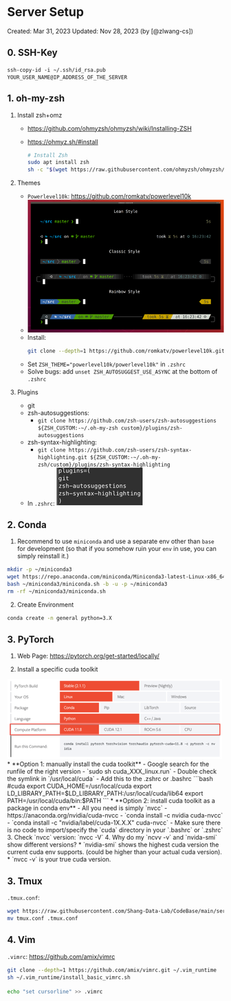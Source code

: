 # Server Setup

Created: Mar 31, 2023
Updated: Nov 28, 2023 (by [@zlwang-cs])

## 0. SSH-Key

`ssh-copy-id -i ~/.ssh/id_rsa.pub YOUR_USER_NAME@IP_ADDRESS_OF_THE_SERVER`

## 1. oh-my-zsh

1. Install zsh+omz

   - https://github.com/ohmyzsh/ohmyzsh/wiki/Installing-ZSH
   - https://ohmyz.sh/#install

     ```bash
     # Install Zsh
     sudo apt install zsh
     sh -c "$(wget https://raw.githubusercontent.com/ohmyzsh/ohmyzsh/master/tools/install.sh -O -)"
     ```
2. Themes
   - `Powerlevel10k`: https://github.com/romkatv/powerlevel10k
   - <img src="assets/zsh_theme.png" width="500">
   - Install:
     ```bash
     git clone --depth=1 https://github.com/romkatv/powerlevel10k.git ${ZSH_CUSTOM:-~/.oh-my-zsh/custom}/themes/powerlevel10k
     ```
   - Set `ZSH_THEME="powerlevel10k/powerlevel10k"` in `.zshrc`
   - Solve bugs: add `unset ZSH_AUTOSUGGEST_USE_ASYNC` at the bottom of `.zshrc`

3. Plugins 
   - git
   - zsh-autosuggestions: 
     - `git clone https://github.com/zsh-users/zsh-autosuggestions ${ZSH_CUSTOM:-~/.oh-my-zsh custom}/plugins/zsh-autosuggestions`
   - zsh-syntax-highlighting:
     - `git clone https://github.com/zsh-users/zsh-syntax-highlighting.git ${ZSH_CUSTOM:-~/.oh-my-zsh/custom}/plugins/zsh-syntax-highlighting`
   - In `.zshrc`: <img src="assets/zsh_plugins.png" width="200">

## 2. Conda

1. Recommend to use `miniconda` and use a separate env other than `base` for development (so that if you somehow ruin your `env` in use, you can simply reinstall it.)

```bash
mkdir -p ~/miniconda3
wget https://repo.anaconda.com/miniconda/Miniconda3-latest-Linux-x86_64.sh -O ~/miniconda3/miniconda.sh
bash ~/miniconda3/miniconda.sh -b -u -p ~/miniconda3
rm -rf ~/miniconda3/miniconda.sh
```

2. Create Environment

```bash
conda create -n general python=3.X
```

## 3. PyTorch

1. Web Page: https://pytorch.org/get-started/locally/

2. Install a specific cuda toolkit
  <img src="assets/pytorch_install.png" width="500">
   * **Option 1: manually install the cuda toolkit**
     - Google search for the runfile of the right version
     - `sudo sh cuda_XXX_linux.run`
     - Double check the symlink in `/usr/local/cuda`
     - Add this to the .zshrc or .bashrc
       ```bash
       #cuda
       export CUDA_HOME=/usr/local/cuda
       export LD_LIBRARY_PATH=$LD_LIBRARY_PATH:/usr/local/cuda/lib64
       export PATH=/usr/local/cuda/bin:$PATH
       ```
   * **Option 2: install cuda toolkit as a package in conda env**
     - All you need is simply `nvcc`
     - https://anaconda.org/nvidia/cuda-nvcc
       - `conda install -c nvidia cuda-nvcc`
       - `conda install -c "nvidia/label/cuda-1X.X.X" cuda-nvcc`
     - Make sure there is no code to import/specify the `cuda` directory in your `.bashrc` or `.zshrc`
3. Check `nvcc` version: `nvcc -V`
4. Why do my `ncvv -v` and `nvida-smi` show different versions?
   * `nvidia-smi` shows the highest cuda version the current cuda env supports. (could be higher than your actual cuda version).
   * `nvcc -v` is your true cuda version.



## 3. Tmux

`.tmux.conf`: 
```bash
wget https://raw.githubusercontent.com/Shang-Data-Lab/CodeBase/main/server_setup/tmux.conf
mv tmux.conf .tmux.conf
```


## 4. Vim 

`.vimrc`: https://github.com/amix/vimrc
```bash
git clone --depth=1 https://github.com/amix/vimrc.git ~/.vim_runtime
sh ~/.vim_runtime/install_basic_vimrc.sh

echo "set cursorline" >> .vimrc
```






